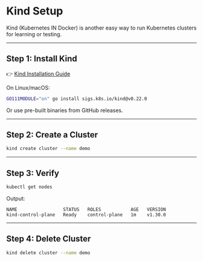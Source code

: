 # Kind Setup

Kind (Kubernetes IN Docker) is another easy way to run Kubernetes clusters for learning or testing.

---

## Step 1: Install Kind
👉 [Kind Installation Guide](https://kind.sigs.k8s.io/docs/user/quick-start/)

On Linux/macOS:
```bash
GO111MODULE="on" go install sigs.k8s.io/kind@v0.22.0
````

Or use pre-built binaries from GitHub releases.

---

## Step 2: Create a Cluster

```bash
kind create cluster --name demo
```

---

## Step 3: Verify

```bash
kubectl get nodes
```

Output:

```
NAME                 STATUS   ROLES           AGE   VERSION
kind-control-plane   Ready    control-plane   1m    v1.30.0
```

---

## Step 4: Delete Cluster

```bash
kind delete cluster --name demo
```
